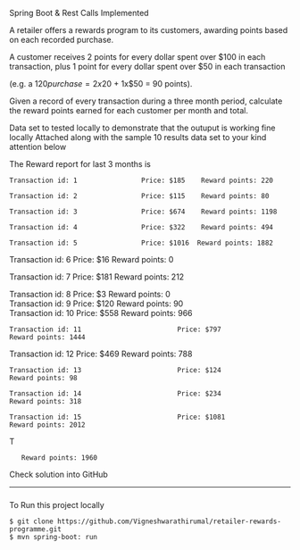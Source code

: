 
Spring Boot & Rest Calls Implemented

A retailer offers a rewards program to its customers, awarding points based on each recorded purchase.

 


A customer receives 2 points for every dollar spent over $100 in each transaction, plus 1 point for every dollar spent over $50 in each transaction

(e.g. a $120 purchase = 2x$20 + 1x$50 = 90 points).

 


Given a record of every transaction during a three month period, calculate the reward points earned for each customer per month and total.


Data set to tested locally to demonstrate that the outuput is working fine locally
 Attached along with the sample 10 results data set to your kind attention below


The Reward report for last 3 months is

 
 	Transaction id: 1                Price: $185    Reward points: 220

	Transaction id: 2                Price: $115    Reward points: 80
   
	Transaction id: 3                Price: $674    Reward points: 1198

	Transaction id: 4                Price: $322    Reward points: 494
      
	Transaction id: 5                Price: $1016  Reward points: 1882
                 
Transaction id: 6                Price: $16       Reward points: 0
	
Transaction id: 7                Price: $181     Reward points: 212            
	
Transaction id: 8                Price: $3         Reward points: 0    
                 Transaction id: 9                Price: $120      Reward points: 90       
	Transaction id: 10                       Price: $558                   Reward points: 966

	Transaction id: 11                        Price: $797                   Reward points: 1444
	
Transaction id: 12                        Price: $469                   Reward points: 788

	Transaction id: 13                        Price: $124                   Reward points: 98

	Transaction id: 14                        Price: $234                   Reward points: 318

	Transaction id: 15                        Price: $1081                  Reward points: 2012
T

       Reward points: 1960

Check solution into GitHub


  

---


###
To Run this project locally
```shell
$ git clone https://github.com/Vigneshwarathirumal/retailer-rewards-programme.git
$ mvn spring-boot: run

